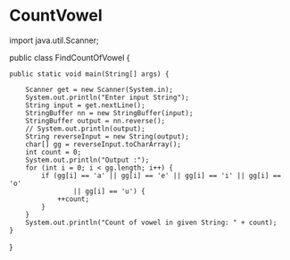 # CountVowel

import java.util.Scanner;

public class FindCountOfVowel {

	public static void main(String[] args) {

		Scanner get = new Scanner(System.in);
		System.out.println("Enter input String");
		String input = get.nextLine();
		StringBuffer nn = new StringBuffer(input);
		StringBuffer output = nn.reverse();
		// System.out.println(output);
		String reverseInput = new String(output);
		char[] gg = reverseInput.toCharArray();
		int count = 0;
		System.out.println("Output :");
		for (int i = 0; i < gg.length; i++) {
			if (gg[i] == 'a' || gg[i] == 'e' || gg[i] == 'i' || gg[i] == 'o'
					|| gg[i] == 'u') {
				++count;
			}
		}
		System.out.println("Count of vowel in given String: " + count);
	}

}
